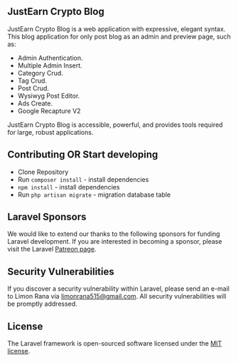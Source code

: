 ## JustEarn Crypto Blog

JustEarn Crypto Blog is a web application with expressive, elegant syntax. This blog application for only post blog as an admin and preview page, such as:

- Admin Authentication.
- Multiple Admin Insert.
- Category Crud.
- Tag Crud.
- Post Crud.
- Wysiwyg Post Editor.
- Ads Create.
- Google Recapture V2

JustEarn Crypto Blog is accessible, powerful, and provides tools required for large, robust applications.

## Contributing OR Start developing

- Clone Repository
- Run `composer install` - install dependencies
- `npm install` - install dependencies
- Run `php artisan migrate` - migration database table

## Laravel Sponsors

We would like to extend our thanks to the following sponsors for funding Laravel development. If you are interested in becoming a sponsor, please visit the Laravel [Patreon page](https://patreon.com/taylorotwell).

## Security Vulnerabilities

If you discover a security vulnerability within Laravel, please send an e-mail to Limon Rana via [limonrana515@gmail.com](mailto:limonrana515@gmail.com). All security vulnerabilities will be promptly addressed.

## License

The Laravel framework is open-sourced software licensed under the [MIT license](https://opensource.org/licenses/MIT).
